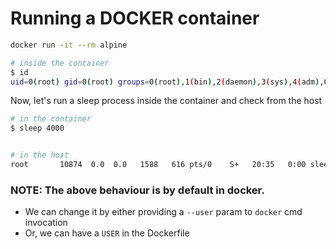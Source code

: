 # Running a DOCKER container

```sh
docker run -it --rm alpine

# inside the container
$ id
uid=0(root) gid=0(root) groups=0(root),1(bin),2(daemon),3(sys),4(adm),6(disk),10(wheel),11(floppy),20(dialout),26(tape),27(video)
```

Now, let's run a sleep process inside the container and check from the host

```sh
# in the container
$ sleep 4000


# in the host
root       10874  0.0  0.0   1588   616 pts/0    S+   20:35   0:00 sleep 4000 # this is running as root from the host's perspective
```

### NOTE: The above behaviour is by default in docker.
- We can change it by either providing a `--user` param to `docker` cmd invocation 
- Or, we can have a `USER` in the Dockerfile




